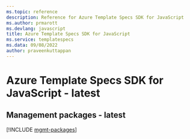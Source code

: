 ```yaml
---
ms.topic: reference
description: Reference for Azure Template Specs SDK for JavaScript
ms.author: prmarott
ms.devlang: javascript
title: Azure Template Specs SDK for JavaScript
ms.service: templatespecs
ms.data: 09/08/2022
author: praveenkuttappan
---
```

# Azure Template Specs SDK for JavaScript - latest

## Management packages - latest
[!INCLUDE [mgmt-packages](template-specs-mgmt-index.md)]
